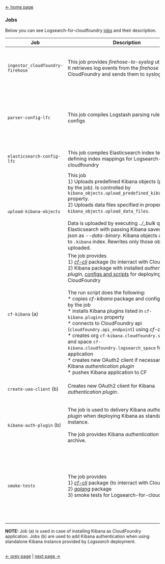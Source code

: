 [<- home page](../README.md)
### Jobs

Below you can see Logsearch-for-cloudfoundry [jobs](../jobs) and their description.

| Job | Description | Resources | Deployment |
| --- | ----------- | --------- | ---------- |
| `ingestor_cloudfoundry-firehose` | This job provides _firehose-to-syslog_ util.</br>It retrieves log events from the _firehose_ feature in CloudFoundry and sends them to syslog. | [spec](../jobs/ingestor_cloudfoundry-firehose/spec)</br></br>Packages:</br>[`firehose-to-syslog`](../packages/firehose-to-syslog)</br></br>Src:</br>[`firehose-to-syslog`](../src/github.com/cloudfoundry-community) | Merged to [`ingestor`](../templates/stub.logsearch-for-cf.cf-kibana.yml#L7-L10) job of _Logsearch_ deployment. |
| `parser-config-lfc` | This job compiles Logstash parsing rules and configs | [spec](../jobs/parser-config-lfc/spec)</br></br>Packages:</br>[`logsearch-config-logstash-filters`](../packages/logsearch-config-logstash-filters)</br></br>Src:</br>[`logsearch-config/src/logstash-filters`](../src/logsearch-config/src/logstash-filters) | Merged to [`parser`](../templates/stub.logsearch-for-cf.cf-kibana.yml#L12-L29) job of _Logsearch_ deployment. Delivered via `logstash_parser.filters` and `logstash_parser.deployment_dictionary` properties. |
| `elasticsearch-config-lfc` | This job compiles Elasticsearch index templates defining index mappings for Logsearch-for-cloudfoundry | [spec](../jobs/elasticsearch-config-lfc/spec)</br></br>Templates:</br>[`templates`](../jobs/elasticsearch-config-lfc/templates) | Merged to [`maintenance`](../templates/stub.logsearch-for-cf.cf-kibana.yml#L31-L41) job of _Logsearch_ deployment. Delivered via `elasticsearch_config.templates` property. |
| `upload-kibana-objects` | This job</br>1) Uploads predefined Kibana objects (provided by the job). Is controlled by `kibana_objects.upload_predefined_kibana_objects` property.</br>2) Uploads data files specified in property `kibana_objects.upload_data_files`.</br></br>Data is uploaded by executing *../\_bulk* query to Elasticsearch with passing Kibana saved objects json as _--data-binary_. Kibana objects are stored to `.kibana` index. Rewrites only those objects being uploaded. | [spec](../jobs/upload-kibana-objects/spec)</br></br>Run script:</br>[`run`](../jobs/upload-kibana-objects/templates/bin/run)</br></br>Templates:</br>[`kibana-objects`](../jobs/upload-kibana-objects/templates/kibana-objects)</br> | This is an __errand__ [job](../templates/stub.logsearch-for-cf.cf-kibana.yml#L63-L80).</br></br>Run as: `bosh run errand upload-kibana-objects`|
| `cf-kibana` (a) | The job provides</br>1) [_cf-cli_](https://github.com/cloudfoundry/cli) package (to interract with CloudFoundry)</br>2) Kibana package with installed _authentication plugin_, [configs and scripts](../jobs/cf-kibana/templates) for deploying Kibana to CloudFoundry</br></br>The run script does the following:</br>* copies _cf-kibana_ package and configs provided by the job</br>* installs Kibana plugins listed in `cf-kibana.plugins` property</br>* connects to CloudFoundry api (`cloudfoundry.api_endpoint`) using _cf-cli_</br>* creates org `cf-kibana.cloudfoundry.system_org` and space `cf-kibana.cloudfoundry.logsearch_space` for Kibana application</br>* creates new OAuth2 client if necessary for Kibana _authentication plugin_</br>* pushes Kibana application to CF |[spec](../jobs/cf-kibana/spec)</br></br>Packages:</br>[`cf-cli`](../packages/cf-cli)</br>[`cf-kibana`](../packages/cf-kibana)</br></br>Src:</br>[`kibana-cf_authentication`](../src/kibana-cf_authentication)</br></br>Run script:</br>[`errand.sh.erb`](../jobs/cf-kibana/templates/errand.sh.erb) | This is an __errand__ [job](../templates/stub.logsearch-for-cf.cf-kibana.yml#L43-L50).</br></br>Run as: `bosh run errand cf-kibana` |
| `create-uaa-client` (b) | Creates new OAuth2 client for Kibana _authentication plugin_. |[spec](../jobs/create-uaa-client/spec)</br></br>Run script:</br>[`run`](../jobs/create-uaa-client/templates/bin/run) | This is an __errand__ [job](../templates/stub.logsearch-for-cf.standalone-kibana-with-auth.yml#L55-L72).</br></br>Run as: `bosh run errand create-uaa-client` |
| `kibana-auth-plugin` (b) | The job is used to delivery Kibana _authentication plugin_ when deploying Kibana as standalone instance.</br></br>The job provides Kibana _authentication plugin_ archive. | [spec](../jobs/kibana-auth-plugin/spec)</br></br>Packages:</br>[`kibana-auth-plugin`](../packages/kibana-auth-plugin)</br></br>Src:</br>[`kibana-cf_authentication`](../src/kibana-cf_authentication) | Merged to [`kibana`](../templates/stub.logsearch-for-cf.standalone-kibana-with-auth.yml#L93-L111) job of _Logsearch_ deployment. Delivered via `kibana.plugins` property. |
| `smoke-tests` | The job provides</br>1) [_cf-cli_](https://github.com/cloudfoundry/cli) package (to interract with CloudFoundry)</br>2) [_golang_](https://golang.org/) package</br>3) smoke tests for Logsearch-for-cloudfoundry | [spec](../jobs/smoke-tests/spec)</br></br>Packages:</br>[`cf-cli`](../packages/cf-cli)</br>[`golang`](../packages/golang)</br>[`smoke-tests`](../packages/smoke-tests)</br></br>Src:</br>[`logsearch-smoke-tests`](../src/github.com/cloudfoundry-community)</br></br>Run script:</br>[`run.erb`](../jobs/smoke-tests/templates/run.erb) | This is an __errand__ [job](../templates/stub.logsearch-for-cf.cf-kibana.yml#L52-L61).</br></br>Run as: `bosh run errand smoke-tests` |

**NOTE:** Job (a) is used in case of installing Kibana as CloudFoundry application. Jobs (b) are used to add Kibana authentication when using standalone Kibana instance provided by _Logsearch_ deployment.

</br>[<- prev page](features.md) | [next page ->](deployment.md)
